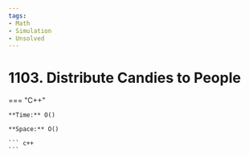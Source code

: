 ```yaml
---
tags:
- Math
- Simulation
- Unsolved
---
```



# 1103. Distribute Candies to People

=== "C++"

    **Time:** O()

    **Space:** O()

    ``` c++
    ```